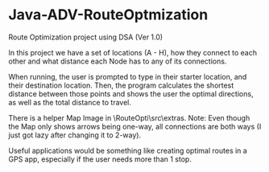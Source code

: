 # Java-ADV-RouteOptmization

Route Optimization project using DSA (Ver 1.0)

In this project we have a set of locations (A - H), how they connect to each other and what distance each Node has to any of its connections.

When running, the user is prompted to type in their starter location, and their destination location.
Then, the program calculates the shortest distance between those points and shows the user the optimal directions, as well as the total distance to travel.

There is a helper Map Image in \RouteOpti\src\extras.
Note: Even though the Map only shows arrows being one-way, all connections are both ways (I just got lazy after changing it to 2-way).

Useful applications would be something like creating optimal routes in a GPS app, especially if the user needs more than 1 stop.
